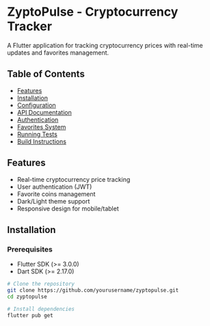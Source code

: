 # ZyptoPulse - Cryptocurrency Tracker

A Flutter application for tracking cryptocurrency prices with real-time updates and favorites management.

## Table of Contents
- [Features](#features)
- [Installation](#installation)
- [Configuration](#configuration)
- [API Documentation](#api-documentation)
- [Authentication](#authentication)
- [Favorites System](#favorites-system)
- [Running Tests](#running-tests)
- [Build Instructions](#build-instructions)

## Features

- Real-time cryptocurrency price tracking
- User authentication (JWT)
- Favorite coins management
- Dark/Light theme support
- Responsive design for mobile/tablet

## Installation

### Prerequisites
- Flutter SDK (>= 3.0.0)
- Dart SDK (>= 2.17.0)

```bash
# Clone the repository
git clone https://github.com/yourusername/zyptopulse.git
cd zyptopulse

# Install dependencies
flutter pub get
